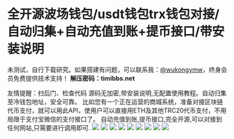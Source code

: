 # 全开源波场钱包/usdt钱包trx钱包对接/自动归集+自动充值到账+提币接口/带安装说明

未测试，自行下载研究。如果搭建有问题，可以联系我：[@wukongymw](http://t.me/wukongymw)，终身会员免费提供技术支持！
**解压密码：timibbs.net**

友情提醒：扫后门、检查代码
源码无加密,带安装说明,无配置使用教程。自动归集至冷钱包地址，安全可靠。 比如您有一个正在运营的商城系统，准备对接区块链代币支付，就可以用此API，使用户可以直接用ETH及其他TRC20代币支付，不用局限于支付宝微信的支付接口了。
自动充值到账,提币接口,完全开源,可以对接到任何网站,只需要进行调用即可.
[![](https://wukongymw.com/wp-content/uploads/2023/07/1690393126-b90fe0608edd4dc.jpg)](https://wukongymw.com/wp-content/uploads/2023/07/1690393126-b90fe0608edd4dc.jpg)
[![](https://wukongymw.com/wp-content/uploads/2023/07/1690393126-f9889ff0814d05d.jpg)](https://wukongymw.com/wp-content/uploads/2023/07/1690393126-f9889ff0814d05d.jpg)
[![](https://wukongymw.com/wp-content/uploads/2023/07/1690393125-48a7031416b0b0f.jpg)](https://wukongymw.com/wp-content/uploads/2023/07/1690393125-48a7031416b0b0f.jpg)
[![](https://wukongymw.com/wp-content/uploads/2023/07/1690393125-9c382eb98ea1b94.jpg)](https://wukongymw.com/wp-content/uploads/2023/07/1690393125-9c382eb98ea1b94.jpg)
[![](https://wukongymw.com/wp-content/uploads/2023/07/1690393125-87b7bc5de327ef3.jpg)](https://wukongymw.com/wp-content/uploads/2023/07/1690393125-87b7bc5de327ef3.jpg)
[![](https://wukongymw.com/wp-content/uploads/2023/07/1690393124-e459e3b253fd645.jpg)](https://wukongymw.com/wp-content/uploads/2023/07/1690393124-e459e3b253fd645.jpg)
[![](https://wukongymw.com/wp-content/uploads/2023/07/1690393124-78a07a1be88813e.jpg)](https://wukongymw.com/wp-content/uploads/2023/07/1690393124-78a07a1be88813e.jpg)
[![](https://wukongymw.com/wp-content/uploads/2023/07/1690393124-20cc09142a33813.jpg)](https://wukongymw.com/wp-content/uploads/2023/07/1690393124-20cc09142a33813.jpg)
[![](https://wukongymw.com/wp-content/uploads/2023/07/1690393123-eebd5f740c80b09.jpg)](https://wukongymw.com/wp-content/uploads/2023/07/1690393123-eebd5f740c80b09.jpg)